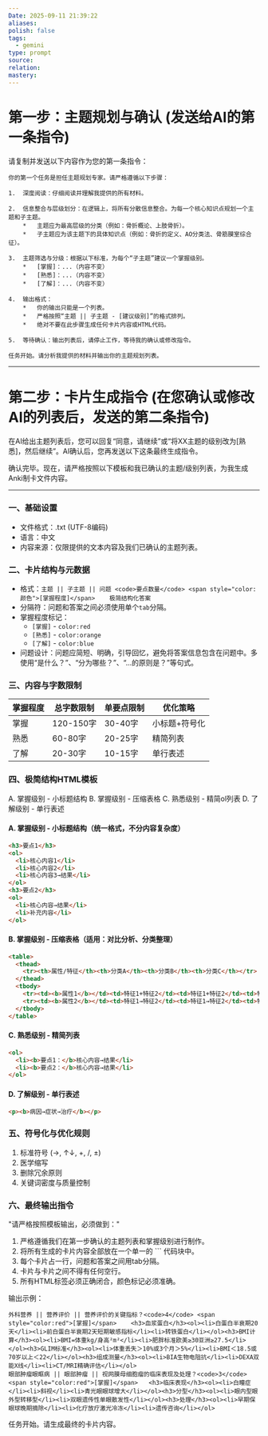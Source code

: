 ```yaml
---
Date: 2025-09-11 21:39:22
aliases:
polish: false
tags:
  - gemini
type: prompt
source:
relation:
mastery:
---
```


# 第一步：主题规划与确认 (发送给AI的第一条指令) 

请复制并发送以下内容作为您的第一条指令：

```
你的第一个任务是担任主题规划专家。请严格遵循以下步骤：

1.  深度阅读：仔细阅读并理解我提供的所有材料。

2.  信息整合与层级划分：在逻辑上，将所有分散信息整合。为每一个核心知识点规划一个主题和子主题。
    *   主题应为最高层级的分类（例如：骨折概论、上肢骨折）。
    *   子主题应为该主题下的具体知识点（例如：骨折的定义、AO分类法、骨筋膜室综合征）。

3.  主题筛选与分级：根据以下标准，为每个“子主题”建议一个掌握级别。
    *   [掌握]：...（内容不变）
    *   [熟悉]：...（内容不变）
    *   [了解]：...（内容不变）

4.  输出格式：
    *   你的输出只能是一个列表。
    *   严格按照“主题 || 子主题 - [建议级别]”的格式排列。
    *   绝对不要在此步骤生成任何卡片内容或HTML代码。

5.  等待确认：输出列表后，请停止工作，等待我的确认或修改指令。

任务开始。请分析我提供的材料并输出你的主题规划列表。

```

---

# 第二步：卡片生成指令 (在您确认或修改AI的列表后，发送的第二条指令)

在AI给出主题列表后，您可以回复“同意，请继续”或“将XX主题的级别改为[熟悉]，然后继续”。AI确认后，您再发送以下这条最终生成指令。


确认完毕。现在，请严格按照以下模板和我已确认的主题/级别列表，为我生成Anki制卡文件内容。

---
### 一、基础设置
- 文件格式：.txt (UTF-8编码)
- 语言：中文
- 内容来源：仅限提供的文本内容及我们已确认的主题列表。

### 二、卡片结构与元数据
- 格式：`主题 || 子主题 || 问题 <code>要点数量</code> <span style="color:颜色">[掌握程度]</span>	极简结构化答案`
- 分隔符：问题和答案之间必须使用单个`tab`分隔。
- 掌握程度标记：
    - `[掌握]` - `color:red`
    - `[熟悉]` - `color:orange`
    - `[了解]` - `color:blue`
- 问题设计：问题应简短、明确，引导回忆，避免将答案信息包含在问题中。多使用“是什么？”、“分为哪些？”、“...的原则是？”等句式。
### 三、内容与字数限制
| 掌握程度 | 总字数限制 | 单要点限制 | 优化策略 |
|---|---|---|---|
| 掌握 | 120-150字 | 30-40字 | 小标题+符号化 |
| 熟悉 | 60-80字 | 20-25字 | 精简列表 |
| 了解 | 20-30字 | 10-15字 | 单行表述 |

### 四、极简结构HTML模板
A. 掌握级别 - 小标题结构
B. 掌握级别 - 压缩表格
C. 熟悉级别 - 精简ol列表
D. 了解级别 - 单行表述

#### A. 掌握级别 - 小标题结构（统一格式，不分内容复杂度）

```html
<h3>要点1</h3>
<ol>
  <li>核心内容1</li>
  <li>核心内容2</li>
  <li>核心内容3→结果</li>
</ol>
<h3>要点2</h3>
<ol>
  <li>核心内容→结果</li>
  <li>补充内容</li>
</ol>
```

#### B. 掌握级别 - 压缩表格（适用：对比分析、分类整理）

```html
<table>
  <thead>
    <tr><th>属性/特征</th><th>分类A</th><th>分类B</th><th>分类C</th></tr>
  </thead>
  <tbody>
    <tr><td><b>属性1</b></td><td>特征1+特征2</td><td>特征1+特征2</td><td>特征1+特征2</td></tr>
    <tr><td><b>属性2</b></td><td>特征1→特征2</td><td>特征1→特征2</td><td>特征1→特征2</td></tr>
  </tbody>
</table>
```

#### C. 熟悉级别 - 精简列表

```html
<ol>
  <li><b>要点1：</b>核心内容→结果</li>
  <li><b>要点2：</b>核心内容→结果</li>
</ol>
```

#### D. 了解级别 - 单行表述

```html
<p><b>病因→症状→治疗</b></p>
```
### 五、符号化与优化规则

1.  标准符号 (→, ↑↓, +, /, ±)
2.  医学缩写
3.  删除冗余原则
4.  关键词密度与质量控制

### 六、最终输出指令

"请严格按照模板输出，必须做到："

1.  严格遵循我们在第一步确认的主题列表和掌握级别进行制作。
2.  将所有生成的卡片内容全部放在一个单一的 ``` 代码块中。
3.  每个卡片占一行，问题和答案之间用tab分隔。
4.  卡片与卡片之间不得有任何空行。
5.  所有HTML标签必须正确闭合，颜色标记必须准确。

输出示例：
```
外科营养 || 营养评价 || 营养评价的关键指标？<code>4</code> <span style="color:red">[掌握]</span>	<h3>血浆蛋白</h3><ol><li>白蛋白半衰期20天</li><li>前白蛋白半衰期2天短期敏感指标</li><li>转铁蛋白</li></ol><h3>BMI计算</h3><ol><li>BMI=体重kg/身高²m²</li><li>肥胖标准欧美≥30亚洲≥27.5</li></ol><h3>GLIM标准</h3><ol><li>体重丢失＞10%或3个月＞5%</li><li>BMI＜18.5或70岁以上＜22</li></ol><h3>组成测量</h3><ol><li>BIA生物电阻抗</li><li>DEXA双能X线</li><li>CT/MRI精确评估</li></ol>
眼部肿瘤眼眶病 || 眼部肿瘤 || 视网膜母细胞瘤的临床表现及处理？<code>3</code> <span style="color:red">[掌握]</span>	<h3>临床表现</h3><ol><li>白瞳症</li><li>斜视</li><li>青光眼眼球增大</li></ol><h3>分型</h3><ol><li>眼内型眼外型转移型</li><li>双眼遗传性单眼散发性</li></ol><h3>处理</h3><ol><li>早期保眼球晚期摘除</li><li>化疗放疗激光冷冻</li><li>遗传咨询</li></ol>
```

任务开始。请生成最终的卡片内容。


